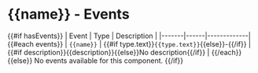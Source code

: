 # {{name}} - Events

{{#if hasEvents}}
| Event | Type | Description |
|-------|------|-------------|
{{#each events}}
| `{{name}}` | {{#if type.text}}`{{type.text}}`{{else}}-{{/if}} | {{#if description}}{{description}}{{else}}No description{{/if}} |
{{/each}}
{{else}}
No events available for this component.
{{/if}}